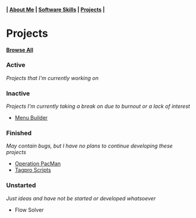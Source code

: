 #### | [About Me]() | [Software Skills](./software) | [Projects](./projects) |

# Projects

**[Browse All](https://github.com/JonathanWilkins1/Jonathan-Wilkins/tree/master/project_files)**

### Active
  *Projects that I'm currently working on*

### Inactive
  *Projects I'm currently taking a break on due to burnout or a lack of interest*
  * [Menu Builder](https://github.com/JonathanWilkins1/Jonathan-Wilkins/tree/master/project_files/inactive/Menu_Builder)

### Finished
  *May contain bugs, but I have no plans to continue developing these projects*
  * [Operation PacMan](https://github.com/JonathanWilkins1/Jonathan-Wilkins/tree/master/project_files/finished/Operation_PacMan)
  * [Tagpro Scripts](https://github.com/JonathanWilkins1/Jonathan-Wilkins/tree/master/project_files/finished/Tagpro_Scripts)

### Unstarted
  *Just ideas and have not be started or developed whatsoever*
  * Flow Solver
